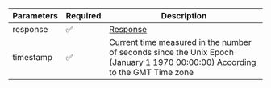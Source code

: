 | Parameters 	| Required 	                | Description                                 	                                                                                |
|------------	|----------	                |---------------------------------------------	                                                                                |
| response   	| :white_check_mark:      	| [Response](Response.md)                     	                                                                                |
| timestamp  	| :white_check_mark:      	| Current time measured in the number of seconds since the Unix Epoch (January 1 1970 00:00:00) According to the GMT Time zone 	|
